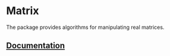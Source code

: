 # Matrix

The package provides algorithms for manipulating real matrices.

## [Documentation][doc]

[doc]: http://godoc.org/github.com/ready-steady/linear/matrix
